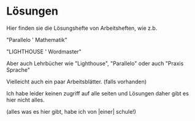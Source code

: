 # Lösungen

Hier finden sie die Lösungshefte
von Arbeitsheften, wie z.b.

"Parallelo ' Mathematik"

"LIGHTHOUSE ' Wordmaster"

Aber auch Lehrbücher wie "Lighthouse",
"Parallelo" oder auch "Praxis Sprache"

Vielleicht auch ein paar Arbeitsblätter.
(falls vorhanden)

Ich habe leider keinen zugriff
auf alle seiten und Lösungen daher
gibt es hier nicht alles.

(alles was es hier gibt,
habe ich von |einer| schule!)
